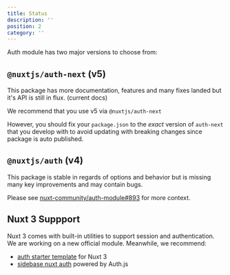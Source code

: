 ```yaml
---
title: Status
description: ''
position: 2
category: ''
---
```


Auth module has two major versions to choose from:

## `@nuxtjs/auth-next` (v5)

This package has more documentation, features and many fixes landed but it's API is still in flux. (current docs)

We recommend that you use v5 via `@nuxtjs/auth-next`

However, you should fix your `package.json` to the _exact_ version of `auth-next` that you develop
with to avoid updating with breaking changes since package is auto published.

## `@nuxtjs/auth` (v4)

This package is stable in regards of options and behavior but is missing many key improvements and may contain bugs.

Please see [nuxt-community/auth-module#893](https://github.com/nuxt-community/auth-module/issues/893) for more context.

## Nuxt 3 Suppport

Nuxt 3 comes with built-in utilities to support session and authentication. We are working on a new official module. Meanwhile, we recommend: 

- [auth starter template](https://github.com/nuxt/examples/tree/main/auth/local) for Nuxt 3
- [sidebase nuxt auth](https://sidebase.io/nuxt-auth/getting-started) powered by Auth.js
